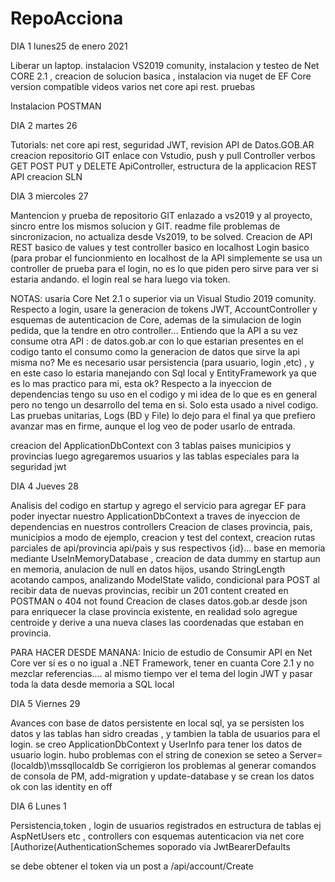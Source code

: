 # RepoAcciona

DIA 1 lunes25 de enero 2021

Liberar un laptop. instalacion VS2019 comunity,  instalacion y testeo de Net CORE 2.1 , creacion de solucion basica , instalacion via nuget de EF Core version compatible
videos varios net core api rest. pruebas

Instalacion POSTMAN

DIA 2  martes 26

Tutorials: net core api rest, seguridad JWT, revision API de Datos.GOB.AR creacion repositorio GIT enlace con Vstudio, push y pull
Controller verbos GET POST PUT y DELETE ApiController, estructura de la applicacion REST API creacion SLN
 
DIA 3 miercoles 27

Mantencion y prueba de repositorio GIT enlazado a vs2019 y al proyecto, sincro entre los
mismos solucion y GIT. readme file problemas de sincronizacion, no actualiza desde Vs2019, to be solved. 
Creacion de API REST basico de values y test controller basico en localhost
Login basico (para probar el funcionmiento en localhost de la API simplemente
se usa un controller de prueba para el login, no es lo que piden pero sirve para
ver si estaria andando. el login real se hara luego via token.

NOTAS: usaria Core Net 2.1 o superior via un Visual Studio 2019 comunity. Respecto a login, usare la generacion  de tokens JWT, AccountController y esquemas de autenticacion de Core, ademas de  la simulacion de login pedida, que la tendre en otro controller...
Entiendo que la API a su vez consume otra API :  de datos.gob.ar con lo que estarian presentes en el codigo tanto el consumo como la generacion de datos que sirve la api misma no?
Me es necesario usar  persistencia (para usuario, login ,etc) , y en este caso lo estaria manejando con Sql local y EntityFramework ya que es lo mas practico para mi, esta ok?
Respecto a la inyeccion de dependencias tengo su uso en el codigo y mi idea de lo que es en general pero no tengo un desarrollo del tema en si. Solo esta usado a nivel codigo.
Las pruebas unitarias, Logs (BD y File) lo dejo para el final ya que prefiero avanzar mas en firme, aunque el log veo de poder usarlo de entrada.

creacion del ApplicationDbContext con 3 tablas paises municipios y provincias luego agregaremos usuarios y las tablas especiales para la seguridad jwt

DIA 4 Jueves 28

Analisis del codigo en startup y agrego el servicio para agregar EF para poder inyectar nuestro ApplicationDbContext a traves de inyeccion de dependencias en nuestros controllers
Creacion de clases provincia, pais, municipios a modo de ejemplo, creacion y test del context, creacion rutas parciales de api/provincia api/pais y sus respectivos {id}... base en memoria mediante UseInMemoryDatabase , creacion de data dummy en startup aun en memoria, anulacion de null en datos hijos, usando StringLength acotando campos, analizando ModelState valido, condicional para POST al recibir data de nuevas provincias, recibir un 201 content created en POSTMAN o 404 not found
Creacion de clases datos.gob.ar desde json para enriquecer la clase provincia existente, en realidad solo agregue centroide y derive a una nueva clases las coordenadas que estaban en provincia.

PARA HACER DESDE MANANA:
Inicio de estudio de Consumir API en Net Core ver si es o no igual a .NET Framework, tener en cuanta Core 2.1 y no mezclar referencias.... al mismo tiempo ver el tema del login JWT y pasar toda la data desde memoria a SQL local


DIA 5 Viernes 29


Avances con base de datos persistente en local sql, ya se persisten los datos y las tablas han sidro creadas , y tambien la tabla de usuarios para el login. se creo ApplicationDbContext y UserInfo para tener los datos de usuario login. hubo problemas con el string de conexion se seteo a Server=(localdb)\\mssqllocaldb
Se corrigieron los problemas al generar comandos de consola de PM, add-migration y update-database y se crean los datos ok con las identity en off


DIA 6 Lunes 1


Persistencia,token , login de usuarios registrados en estructura de tablas ej AspNetUsers etc , controllers con esquemas autenticacion  via net core   [Authorize(AuthenticationSchemes soporado via  JwtBearerDefaults

se debe obtener el token via un post a /api/account/Create

